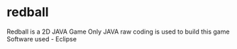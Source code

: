 # redball
Redball is a 2D JAVA Game
Only JAVA raw coding is used to build this game
Software used - Eclipse 
